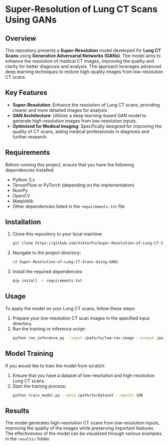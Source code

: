 # Super-Resolution of Lung CT Scans Using GANs

## Overview
This repository presents a **Super-Resolution** model developed for **Lung CT Scans** using **Generative Adversarial Networks (GANs)**. The model aims to enhance the resolution of medical CT images, improving the quality and clarity for better diagnosis and analysis. The approach leverages advanced deep learning techniques to restore high-quality images from low-resolution CT scans.

## Key Features
- **Super-Resolution**: Enhance the resolution of Lung CT scans, providing clearer and more detailed images for analysis.
- **GAN Architecture**: Utilizes a deep learning-based GAN model to generate high-resolution images from low-resolution inputs.
- **Optimized for Medical Imaging**: Specifically designed for improving the quality of CT scans, aiding medical professionals in diagnosis and further research.

## Requirements
Before running this project, ensure that you have the following dependencies installed:
- Python 3.x
- TensorFlow or PyTorch (depending on the implementation)
- NumPy
- OpenCV
- Matplotlib
- Other dependencies listed in the `requirements.txt` file

## Installation
1. Clone this repository to your local machine:
   ```bash
   git clone https://github.com/ViktorFu/Super-Resolution-of-Lung-CT-Scans-Using-GANs.git
   ```
2. Navigate to the project directory:
   ```bash
   cd Super-Resolution-of-Lung-CT-Scans-Using-GANs
   ```
3. Install the required dependencies:
   ```bash
   pip install -r requirements.txt
   ```

## Usage
To apply the model on your Lung CT scans, follow these steps:

1. Prepare your low-resolution CT scan images in the specified input directory.
2. Run the training or inference script:
   ```bash
   python run_inference.py --input /path/to/low-res-image --output /path/to/save/high-res-image
   ```

## Model Training
If you would like to train the model from scratch:
1. Ensure that you have a dataset of low-resolution and high-resolution Lung CT scans.
2. Start the training process:
   ```bash
   python train_model.py --data /path/to/dataset --epochs 100
   ```

## Results
The model generates high-resolution CT scans from low-resolution inputs, improving the quality of the images while preserving important features. The effectiveness of the model can be visualized through various examples in the `results/` folder.
